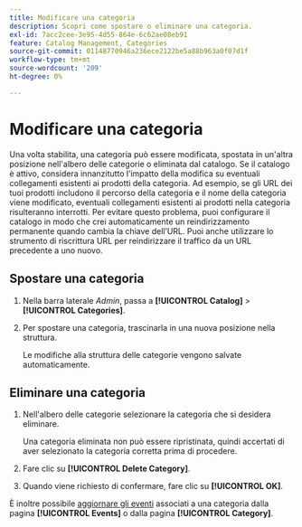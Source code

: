 ```yaml
---
title: Modificare una categoria
description: Scopri come spostare o eliminare una categoria.
exl-id: 7acc2cee-3e95-4d55-864e-6c62ae08eb91
feature: Catalog Management, Categories
source-git-commit: 01148770946a236ece2122be5a88b963a0f07d1f
workflow-type: tm+mt
source-wordcount: '209'
ht-degree: 0%

---
```


# Modificare una categoria

Una volta stabilita, una categoria può essere modificata, spostata in un&#39;altra posizione nell&#39;albero delle categorie o eliminata dal catalogo. Se il catalogo è attivo, considera innanzitutto l’impatto della modifica su eventuali collegamenti esistenti ai prodotti della categoria. Ad esempio, se gli URL dei tuoi prodotti includono il percorso della categoria e il nome della categoria viene modificato, eventuali collegamenti esistenti ai prodotti nella categoria risulteranno interrotti. Per evitare questo problema, puoi configurare il catalogo in modo che crei automaticamente un reindirizzamento permanente quando cambia la chiave dell’URL. Puoi anche utilizzare lo strumento di riscrittura URL per reindirizzare il traffico da un URL precedente a uno nuovo.

## Spostare una categoria

1. Nella barra laterale _Admin_, passa a **[!UICONTROL Catalog]** > **[!UICONTROL Categories]**.

1. Per spostare una categoria, trascinarla in una nuova posizione nella struttura.

   Le modifiche alla struttura delle categorie vengono salvate automaticamente.

## Eliminare una categoria

1. Nell&#39;albero delle categorie selezionare la categoria che si desidera eliminare.

   Una categoria eliminata non può essere ripristinata, quindi accertati di aver selezionato la categoria corretta prima di procedere.

1. Fare clic su **[!UICONTROL Delete Category]**.

1. Quando viene richiesto di confermare, fare clic su **[!UICONTROL OK]**.

È inoltre possibile [aggiornare gli eventi](../merchandising-promotions/event-create.md#create-and-update-events) associati a una categoria dalla pagina **[!UICONTROL Events]** o dalla pagina **[!UICONTROL Category]**.

